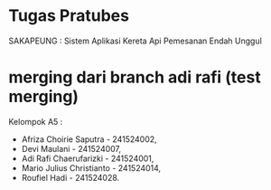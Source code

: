# Tugas Pratubes

SAKAPEUNG : Sistem Aplikasi Kereta Api Pemesanan Endah Unggul


# merging dari branch adi rafi (test merging)
Kelompok A5 : 
- Afriza Choirie Saputra - 241524002, 
- Devi Maulani - 241524007, 
- Adi Rafi Chaerufarizki - 241524001, 
- Mario Julius Christianto - 241524014, 
- Roufiel Hadi - 241524028.
